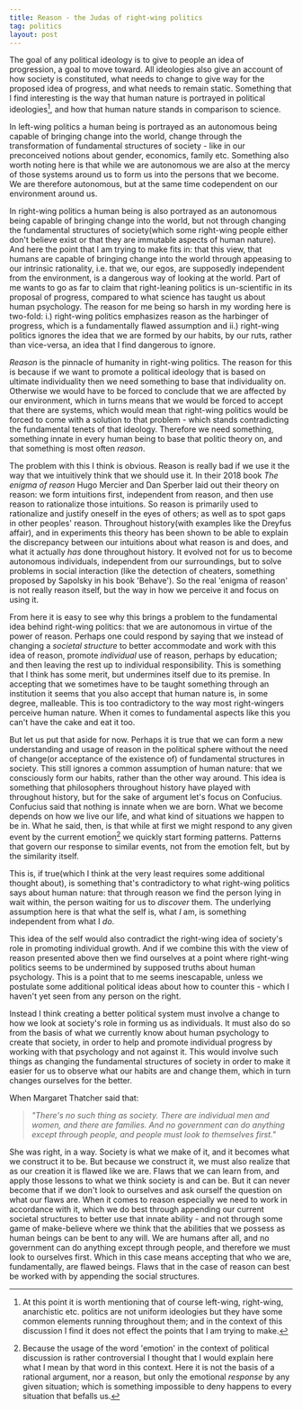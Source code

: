 ```yaml
---
title: Reason - the Judas of right-wing politics
tag: politics
layout: post
---
```


The goal of any political ideology is to give to people an idea of progression, a goal to move toward. All ideologies also give an account of how society is constituted, what needs to change to give way for the proposed idea of progress, and what needs to remain static. Something that I find interesting is the way that human nature is portrayed in political ideologies[^1], and how that human nature stands in comparison to science. 

In left-wing politics a human being is portrayed as an autonomous being capable of bringing change into the world, change through the transformation of fundamental structures of society - like in our preconceived notions about gender, economics, family etc. Something also worth noting here is that while we are autonomous we are also at the mercy of those systems around us to form us into the persons that we become. We are therefore autonomous, but at the same time codependent on our environment around us. 

In right-wing politics a human being is also portrayed as an autonomous being capable of bringing change into the world, but not through changing the fundamental structures of society(which some right-wing people either don't believe exist or that they are immutable aspects of human nature). And here the point that I am trying to make fits in: that this view, that humans are capable of bringing change into the world through appeasing to our intrinsic rationality, i.e. that we, our egos, are supposedly independent from the environment, is a dangerous way of looking at the world. Part of me wants to go as far to claim that right-leaning politics is un-scientific in its proposal of progress, compared to what science has taught us about human psychology. The reason for me being so harsh in my wording here is two-fold: i.) right-wing politics emphasizes reason as the harbinger of progress, which is a fundamentally flawed assumption and ii.) right-wing politics ignores the idea that we are formed by our habits, by our ruts, rather than vice-versa, an idea that I find dangerous to ignore. 

*Reason* is the pinnacle of humanity in right-wing politics. The reason for this is because if we want to promote a political ideology that is based on ultimate individuality then we need something to base that individuality on. Otherwise we would have to be forced to conclude that we are affected by our environment, which in turns means that we would be forced to accept that there are systems, which would mean that right-wing politics would be forced to come with a solution to that problem - which stands contradicting the fundamental tenets of that ideology. Therefore we need something, something innate in every human being to base that politic theory on, and that something is most often *reason*.

The problem with this I think is obvious. Reason is really bad if we use it the way that we intuitively think that we should use it. In their 2018 book *The enigma of reason* Hugo Mercier and Dan Sperber laid out their theory on reason: we form intuitions first, independent from reason, and then use reason to rationalize those intuitions. So reason is primarily used to rationalize and justify oneself in the eyes of others; as well as to spot gaps in other peoples' reason. Throughout history(with examples like the Dreyfus affair), and in experiments this theory has been shown to be able to explain the discrepancy between our intuitions about what reason is and does, and what it actually *has* done throughout history. It evolved not for us to become autonomous individuals, independent from our surroundings, but to solve problems in social interaction (like the detection of cheaters, something proposed by Sapolsky in his book 'Behave'). So the real 'enigma of reason' is not really reason itself, but the way in how we perceive it and focus on using it.

From here it is easy to see why this brings a problem to the fundamental idea behind right-wing politics: that we are autonomous in virtue of the power of reason. Perhaps one could respond by saying that we instead of changing a *societal structure* to better accommodate and work with this idea of reason, promote *individual* use of reason, perhaps by education; and then leaving the rest up to individual responsibility. This is something that I think has some merit, but undermines itself due to its premise. In accepting that we sometimes have to be taught something through an institution it seems that you also accept that human nature is, in some degree, malleable. This is too contradictory to the way most right-wingers perceive human nature. When it comes to fundamental aspects like this you can't have the cake and eat it too. 

But let us put that aside for now. Perhaps it is true that we can form a new understanding and usage of reason in the political sphere without the need of change(or acceptance of the existence of) of fundamental structures in society. This still ignores a common assumption of human nature: that we consciously form our habits, rather than the other way around. This idea is something that philosophers throughout history have played with throughout history, but for the sake of argument let's focus on Confucius. Confucius said that nothing is innate when we are born. What we become depends on how we live our life, and what kind of situations we happen to be in. What he said, then, is that while at first we might respond to any given event by the current emotion[^2] we quickly start forming patterns. Patterns that govern our response to similar events, not from the emotion felt, but by the similarity itself.

This is, if true(which I think at the very least requires some additional thought about), is something that's contradictory to what right-wing politics says about human nature: that through reason we find the person lying in wait within, the person waiting for us to *discover* them. The underlying assumption here is that what the self is, what *I* am, is something independent from what I *do*. 

This idea of the self would also contradict the right-wing idea of society's role in promoting individual growth. And if we combine this with the view of reason presented above then we find ourselves at a point where right-wing politics seems to be undermined by supposed truths about human psychology. This is a point that to me seems inescapable, unless we postulate some additional political ideas about how to counter this - which I haven't yet seen from any person on the right.

Instead I think creating a better political system must involve a change to how we look at society's role in forming us as individuals. It must also do so from the basis of what we currently know about human psychology to create that society, in order to help and promote individual progress by working with that psychology and not against it. This would involve such things as changing the fundamental structures of society in order to make it easier for us to observe what our habits are and change them, which in turn changes ourselves for the better. 

When Margaret Thatcher said that: 

> *"There's no such thing as society. There are individual men and women, and there are families. And no government can do anything except through people, and people must look to themselves first."*

She was right, in a way. Society is what we make of it, and it becomes what we construct it to be. But because we construct it, we must also realize that as our creation it is flawed like we are. Flaws that we can learn from, and apply those lessons to what we think society is and can be. But it can never become that if we don't look to ourselves and ask ourself the question on what our flaws are. When it comes to reason especially we need to work in accordance with it, which we do best through appending our current societal structures to better use that innate ability - and not through some game of make-believe where we think that the abilities that we possess as human beings can be bent to any will. We are humans after all, and no government can do anything except through people, and therefore we must look to ourselves first. Which in this case means accepting that who we are, fundamentally, are flawed beings. Flaws that in the case of reason can best be worked with by appending the social structures.

<!-- footnotes -->


[^1]: At this point it is worth mentioning that of course left-wing, right-wing, anarchistic etc. politics are not uniform ideologies but they have some common elements running throughout them; and in the context of this discussion I find it does not effect the points that I am trying to make.

[^2]: Because the usage of the word 'emotion' in the context of political discussion is rather controversial I thought that I would explain here what I mean by that word in this context. Here it is not the basis of a rational argument, nor a reason, but only the emotional *response* by any given situation; which is something impossible to deny happens to every situation that befalls us. 
